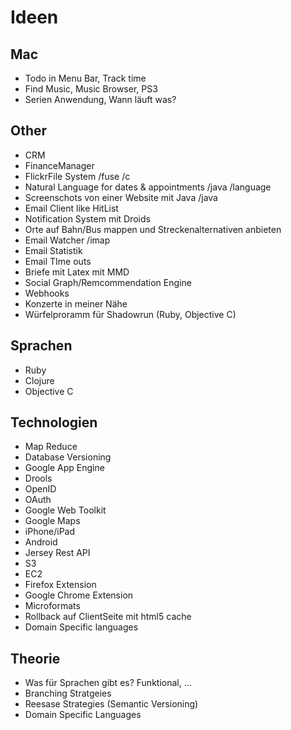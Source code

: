 # Ideen #

## Mac ##

* Todo in Menu Bar, Track time
* Find Music, Music Browser, PS3
* Serien Anwendung, Wann läuft was?

## Other ##

* CRM
* FinanceManager
* FlickrFile System /fuse /c
* Natural Language for dates & appointments /java /language
* Screenschots von einer Website mit Java /java
* Email Client like HitList
* Notification System mit Droids 
* Orte auf Bahn/Bus mappen und Streckenalternativen anbieten
* Email Watcher /imap 
* Email Statistik 
* Email TIme outs
* Briefe mit Latex mit MMD
* Social Graph/Remcommendation Engine
* Webhooks
* Konzerte in meiner Nähe
* Würfelproramm für Shadowrun (Ruby, Objective C)

## Sprachen ##

* Ruby
* Clojure
* Objective C

## Technologien ##

* Map Reduce
* Database Versioning
* Google App Engine
* Drools
* OpenID
* OAuth
* Google Web Toolkit
* Google Maps
* iPhone/iPad
* Android
* Jersey Rest API
* S3
* EC2
* Firefox Extension
* Google Chrome Extension
* Microformats
* Rollback auf ClientSeite mit html5 cache
* Domain Specific languages

## Theorie ##

* Was für Sprachen gibt es? Funktional, ...
* Branching Stratgeies
* Reesase Strategies (Semantic Versioning)
* Domain Specific Languages